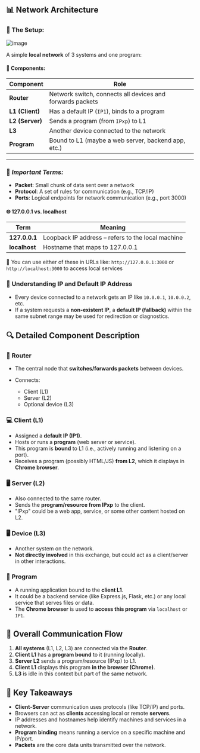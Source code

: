 ## 📊 Network Architecture

### 🔄 The Setup:

![image](https://github.com/user-attachments/assets/b837f309-8799-4a08-9e75-f2472367a072)


A simple **local network** of 3 systems and one program:

#### 🧠 Components:

| Component       | Role                                                      |
| --------------- | --------------------------------------------------------- |
| **Router**      | Network switch, connects all devices and forwards packets |
| **L1 (Client)** | Has a default IP (`IP1`), binds to a program              |
| **L2 (Server)** | Sends a program (from `IPxp`) to L1                       |
| **L3**          | Another device connected to the network                   |
| **Program**     | Bound to L1 (maybe a web server, backend app, etc.)       |

---


### 🧱 *Important Terms:*

* **Packet**: Small chunk of data sent over a network
* **Protocol**: A set of rules for communication (e.g., TCP/IP)
* **Ports**: Logical endpoints for network communication (e.g., port 3000)


#### 🌐 **127.0.0.1 vs. localhost**

| Term          | Meaning                                           |
| ------------- | ------------------------------------------------- |
| **127.0.0.1** | Loopback IP address – refers to the local machine |
| **localhost** | Hostname that maps to 127.0.0.1                   |

🔸 You can use either of these in URLs like:
`http://127.0.0.1:3000` or `http://localhost:3000` to access local services

### 📶 **Understanding IP and Default IP Address**

* Every device connected to a network gets an IP like `10.0.0.1`, `10.0.0.2`, etc.
* If a system requests a **non-existent IP**, a **default IP (fallback)** within the same subnet range may be used for redirection or diagnostics.


## 🔍 **Detailed Component Description**

### 🔵 **Router**

* The central node that **switches/forwards packets** between devices.
* Connects:

  * Client (L1)
  * Server (L2)
  * Optional device (L3)


### 💻 **Client (L1)**

* Assigned a **default IP (IP1)**.
* Hosts or runs a **program** (web server or service).
* This program is **bound** to L1 (i.e., actively running and listening on a port).
* Receives a program (possibly HTML/JS) **from L2**, which it displays in **Chrome browser**.


### 🖥️ **Server (L2)**

* Also connected to the same router.
* Sends the **program/resource from IPxp** to the client.
* "IPxp" could be a web app, service, or some other content hosted on L2.


### 🖥️ **Device (L3)**

* Another system on the network.
* **Not directly involved** in this exchange, but could act as a client/server in other interactions.

### 🧩 **Program**

* A running application bound to the **client L1**.
* It could be a backend service (like Express.js, Flask, etc.) or any local service that serves files or data.
* The **Chrome browser** is used to **access this program** via `localhost` or `IP1`.


## 🔄 **Overall Communication Flow**

1. **All systems** (L1, L2, L3) are connected via the **Router**.
2. **Client L1** has a **program bound** to it (running locally).
3. **Server L2** sends a program/resource (IPxp) to L1.
4. **Client L1** displays this program **in the browser (Chrome)**.
5. **L3** is idle in this context but part of the same network.


## 📌 **Key Takeaways**

* **Client-Server** communication uses protocols (like TCP/IP) and ports.
* Browsers can act as **clients** accessing local or remote **servers**.
* IP addresses and hostnames help identify machines and services in a network.
* **Program binding** means running a service on a specific machine and IP/port.
* **Packets** are the core data units transmitted over the network.
















